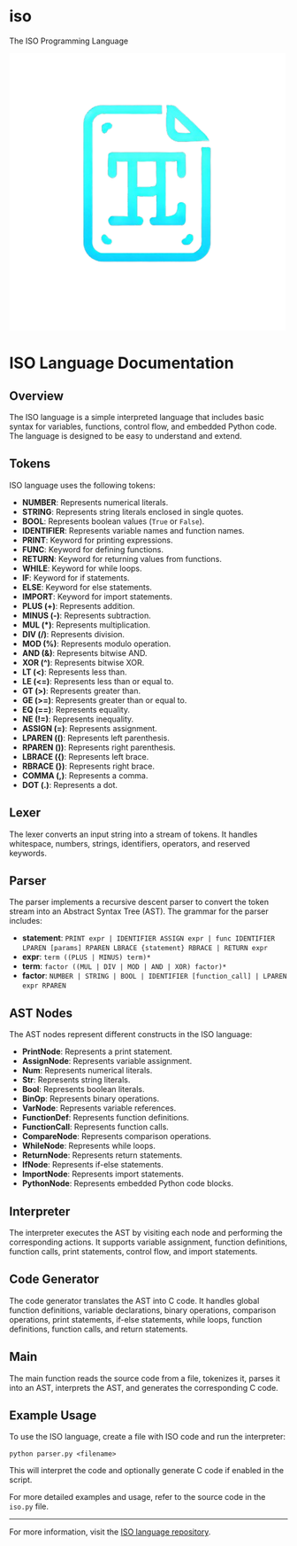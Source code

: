 # iso
The ISO Programming Language

![Description of the image](https://github.com/CoataocCreate/iso/blob/main/iso.png?raw=true)

# ISO Language Documentation

## Overview
The ISO language is a simple interpreted language that includes basic syntax for variables, functions, control flow, and embedded Python code. The language is designed to be easy to understand and extend.

## Tokens
ISO language uses the following tokens:

- **NUMBER**: Represents numerical literals.
- **STRING**: Represents string literals enclosed in single quotes.
- **BOOL**: Represents boolean values (`True` or `False`).
- **IDENTIFIER**: Represents variable names and function names.
- **PRINT**: Keyword for printing expressions.
- **FUNC**: Keyword for defining functions.
- **RETURN**: Keyword for returning values from functions.
- **WHILE**: Keyword for while loops.
- **IF**: Keyword for if statements.
- **ELSE**: Keyword for else statements.
- **IMPORT**: Keyword for import statements.
- **PLUS (+)**: Represents addition.
- **MINUS (-)**: Represents subtraction.
- **MUL (*)**: Represents multiplication.
- **DIV (/)**: Represents division.
- **MOD (%)**: Represents modulo operation.
- **AND (&)**: Represents bitwise AND.
- **XOR (^)**: Represents bitwise XOR.
- **LT (<)**: Represents less than.
- **LE (<=)**: Represents less than or equal to.
- **GT (>)**: Represents greater than.
- **GE (>=)**: Represents greater than or equal to.
- **EQ (==)**: Represents equality.
- **NE (!=)**: Represents inequality.
- **ASSIGN (=)**: Represents assignment.
- **LPAREN (()**: Represents left parenthesis.
- **RPAREN ())**: Represents right parenthesis.
- **LBRACE ({)**: Represents left brace.
- **RBRACE (})**: Represents right brace.
- **COMMA (,)**: Represents a comma.
- **DOT (.)**: Represents a dot.

## Lexer
The lexer converts an input string into a stream of tokens. It handles whitespace, numbers, strings, identifiers, operators, and reserved keywords.

## Parser
The parser implements a recursive descent parser to convert the token stream into an Abstract Syntax Tree (AST). The grammar for the parser includes:

- **statement**: `PRINT expr | IDENTIFIER ASSIGN expr | func IDENTIFIER LPAREN [params] RPAREN LBRACE {statement} RBRACE | RETURN expr`
- **expr**: `term ((PLUS | MINUS) term)*`
- **term**: `factor ((MUL | DIV | MOD | AND | XOR) factor)*`
- **factor**: `NUMBER | STRING | BOOL | IDENTIFIER [function_call] | LPAREN expr RPAREN`

## AST Nodes
The AST nodes represent different constructs in the ISO language:

- **PrintNode**: Represents a print statement.
- **AssignNode**: Represents variable assignment.
- **Num**: Represents numerical literals.
- **Str**: Represents string literals.
- **Bool**: Represents boolean literals.
- **BinOp**: Represents binary operations.
- **VarNode**: Represents variable references.
- **FunctionDef**: Represents function definitions.
- **FunctionCall**: Represents function calls.
- **CompareNode**: Represents comparison operations.
- **WhileNode**: Represents while loops.
- **ReturnNode**: Represents return statements.
- **IfNode**: Represents if-else statements.
- **ImportNode**: Represents import statements.
- **PythonNode**: Represents embedded Python code blocks.

## Interpreter
The interpreter executes the AST by visiting each node and performing the corresponding actions. It supports variable assignment, function definitions, function calls, print statements, control flow, and import statements.

## Code Generator
The code generator translates the AST into C code. It handles global function definitions, variable declarations, binary operations, comparison operations, print statements, if-else statements, while loops, function definitions, function calls, and return statements.

## Main
The main function reads the source code from a file, tokenizes it, parses it into an AST, interprets the AST, and generates the corresponding C code.

## Example Usage
To use the ISO language, create a file with ISO code and run the interpreter:

```shell
python parser.py <filename>
```

This will interpret the code and optionally generate C code if enabled in the script.

For more detailed examples and usage, refer to the source code in the `iso.py` file.

---

For more information, visit the [ISO language repository](https://github.com/CoataocCreate/iso).
